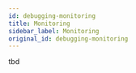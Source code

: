 ```yaml
---
id: debugging-monitoring
title: Monitoring
sidebar_label: Monitoring
original_id: debugging-monitoring
---
```


tbd